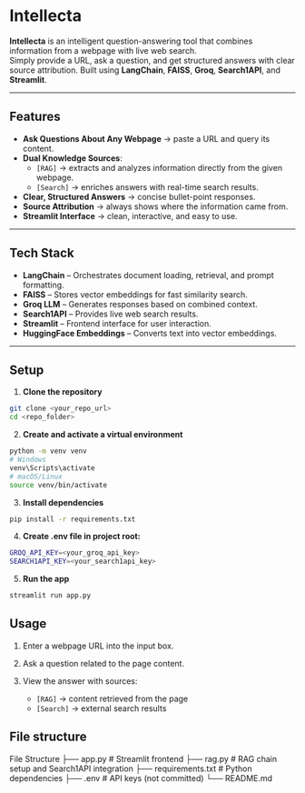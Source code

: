 # Intellecta

**Intellecta** is an intelligent question-answering tool that combines information from a webpage with live web search.  
Simply provide a URL, ask a question, and get structured answers with clear source attribution.
Built using **LangChain**, **FAISS**, **Groq**, **Search1API**, and **Streamlit**.

---

## Features

- **Ask Questions About Any Webpage** → paste a URL and query its content.
- **Dual Knowledge Sources**:
  - `[RAG]` → extracts and analyzes information directly from the given webpage.  
  - `[Search]` → enriches answers with real-time search results.
- **Clear, Structured Answers** → concise bullet-point responses.
- **Source Attribution** → always shows where the information came from.
- **Streamlit Interface** → clean, interactive, and easy to use.

---

## Tech Stack

- **LangChain** – Orchestrates document loading, retrieval, and prompt formatting.
- **FAISS** – Stores vector embeddings for fast similarity search.
- **Groq LLM** – Generates responses based on combined context.
- **Search1API** – Provides live web search results.
- **Streamlit** – Frontend interface for user interaction.
- **HuggingFace Embeddings** – Converts text into vector embeddings.

---

## Setup

1. **Clone the repository**
```bash
git clone <your_repo_url>
cd <repo_folder>
```

2. **Create and activate a virtual environment**
```bash
python -m venv venv
# Windows
venv\Scripts\activate
# macOS/Linux
source venv/bin/activate
```

3. **Install dependencies**
```bash
pip install -r requirements.txt
```

4. **Create .env file in project root:**
```bash
GROQ_API_KEY=<your_groq_api_key>
SEARCH1API_KEY=<your_search1api_key>
```

5. **Run the app**
```bash
streamlit run app.py
```

## Usage

1. Enter a webpage URL into the input box.

2. Ask a question related to the page content.

3. View the answer with sources:
   - `[RAG]` → content retrieved from the page
   - `[Search]` → external search results


## File structure

File Structure
├── app.py              # Streamlit frontend
├── rag.py              # RAG chain setup and Search1API integration
├── requirements.txt    # Python dependencies
├── .env                # API keys (not committed)
└── README.md